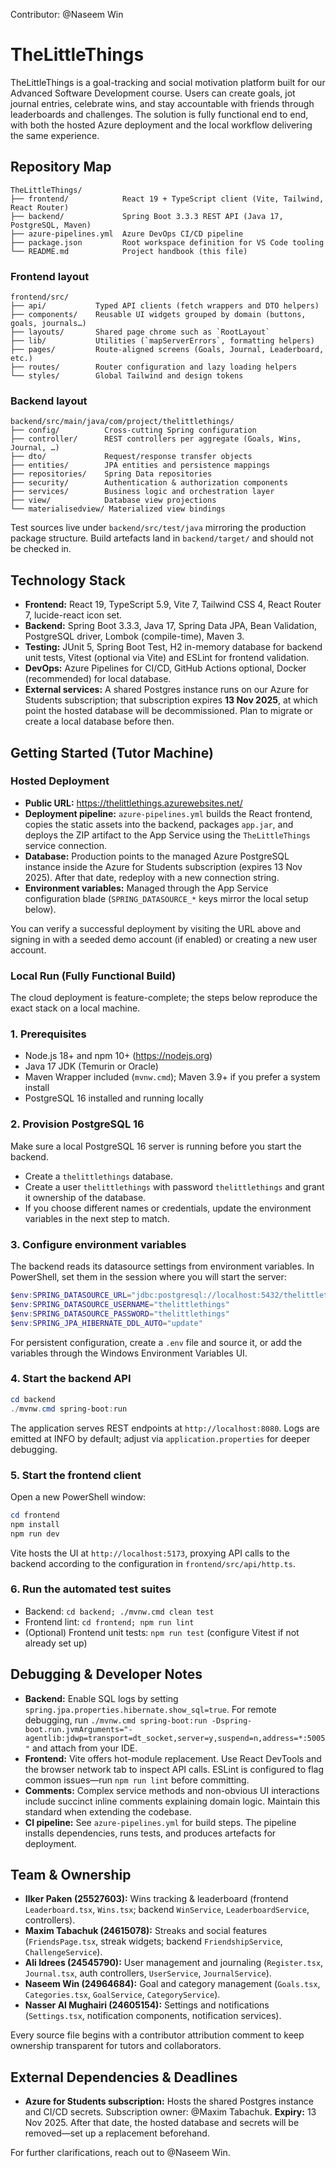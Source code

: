 Contributor: @Naseem Win

# TheLittleThings

TheLittleThings is a goal-tracking and social motivation platform built for our Advanced Software Development course. Users can create goals, jot journal entries, celebrate wins, and stay accountable with friends through leaderboards and challenges. The solution is fully functional end to end, with both the hosted Azure deployment and the local workflow delivering the same experience.

## Repository Map

```
TheLittleThings/
├── frontend/            React 19 + TypeScript client (Vite, Tailwind, React Router)
├── backend/             Spring Boot 3.3.3 REST API (Java 17, PostgreSQL, Maven)
├── azure-pipelines.yml  Azure DevOps CI/CD pipeline
├── package.json         Root workspace definition for VS Code tooling
└── README.md            Project handbook (this file)
```

### Frontend layout

```
frontend/src/
├── api/           Typed API clients (fetch wrappers and DTO helpers)
├── components/    Reusable UI widgets grouped by domain (buttons, goals, journals…)
├── layouts/       Shared page chrome such as `RootLayout`
├── lib/           Utilities (`mapServerErrors`, formatting helpers)
├── pages/         Route-aligned screens (Goals, Journal, Leaderboard, etc.)
├── routes/        Router configuration and lazy loading helpers
└── styles/        Global Tailwind and design tokens
```

### Backend layout

```
backend/src/main/java/com/project/thelittlethings/
├── config/          Cross-cutting Spring configuration
├── controller/      REST controllers per aggregate (Goals, Wins, Journal, …)
├── dto/             Request/response transfer objects
├── entities/        JPA entities and persistence mappings
├── repositories/    Spring Data repositories
├── security/        Authentication & authorization components
├── services/        Business logic and orchestration layer
├── view/            Database view projections
└── materialisedview/ Materialized view bindings
```

Test sources live under `backend/src/test/java` mirroring the production package structure. Build artefacts land in `backend/target/` and should not be checked in.

## Technology Stack

- **Frontend:** React 19, TypeScript 5.9, Vite 7, Tailwind CSS 4, React Router 7, lucide-react icon set.
- **Backend:** Spring Boot 3.3.3, Java 17, Spring Data JPA, Bean Validation, PostgreSQL driver, Lombok (compile-time), Maven 3.
- **Testing:** JUnit 5, Spring Boot Test, H2 in-memory database for backend unit tests, Vitest (optional via Vite) and ESLint for frontend validation.
- **DevOps:** Azure Pipelines for CI/CD, GitHub Actions optional, Docker (recommended) for local database.
- **External services:** A shared Postgres instance runs on our Azure for Students subscription; that subscription expires **13 Nov 2025**, at which point the hosted database will be decommissioned. Plan to migrate or create a local database before then.

## Getting Started (Tutor Machine)

### Hosted Deployment

- **Public URL:** https://thelittlethings.azurewebsites.net/
- **Deployment pipeline:** `azure-pipelines.yml` builds the React frontend, copies the static assets into the backend, packages `app.jar`, and deploys the ZIP artifact to the App Service using the `TheLittleThings` service connection.
- **Database:** Production points to the managed Azure PostgreSQL instance inside the Azure for Students subscription (expires 13 Nov 2025). After that date, redeploy with a new connection string.
- **Environment variables:** Managed through the App Service configuration blade (`SPRING_DATASOURCE_*` keys mirror the local setup below).

You can verify a successful deployment by visiting the URL above and signing in with a seeded demo account (if enabled) or creating a new user account.

### Local Run (Fully Functional Build)

The cloud deployment is feature-complete; the steps below reproduce the exact stack on a local machine.

### 1. Prerequisites

- Node.js 18+ and npm 10+ (https://nodejs.org)
- Java 17 JDK (Temurin or Oracle)
- Maven Wrapper included (`mvnw.cmd`); Maven 3.9+ if you prefer a system install
- PostgreSQL 16 installed and running locally



### 2. Provision PostgreSQL 16

Make sure a local PostgreSQL 16 server is running before you start the backend.

- Create a `thelittlethings` database.
- Create a user `thelittlethings` with password `thelittlethings` and grant it ownership of the database.
- If you choose different names or credentials, update the environment variables in the next step to match.

### 3. Configure environment variables

The backend reads its datasource settings from environment variables. In PowerShell, set them in the session where you will start the server:

```powershell
$env:SPRING_DATASOURCE_URL="jdbc:postgresql://localhost:5432/thelittlethings"
$env:SPRING_DATASOURCE_USERNAME="thelittlethings"
$env:SPRING_DATASOURCE_PASSWORD="thelittlethings"
$env:SPRING_JPA_HIBERNATE_DDL_AUTO="update"
```

For persistent configuration, create a `.env` file and source it, or add the variables through the Windows Environment Variables UI.

### 4. Start the backend API

```powershell
cd backend
./mvnw.cmd spring-boot:run
```

The application serves REST endpoints at `http://localhost:8080`. Logs are emitted at INFO by default; adjust via `application.properties` for deeper debugging.

### 5. Start the frontend client

Open a new PowerShell window:

```powershell
cd frontend
npm install
npm run dev
```

Vite hosts the UI at `http://localhost:5173`, proxying API calls to the backend according to the configuration in `frontend/src/api/http.ts`.

### 6. Run the automated test suites

- Backend: `cd backend; ./mvnw.cmd clean test`
- Frontend lint: `cd frontend; npm run lint`
- (Optional) Frontend unit tests: `npm run test` (configure Vitest if not already set up)

## Debugging & Developer Notes

- **Backend:** Enable SQL logs by setting `spring.jpa.properties.hibernate.show_sql=true`. For remote debugging, run `./mvnw.cmd spring-boot:run -Dspring-boot.run.jvmArguments="-agentlib:jdwp=transport=dt_socket,server=y,suspend=n,address=*:5005"` and attach from your IDE.
- **Frontend:** Vite offers hot-module replacement. Use React DevTools and the browser network tab to inspect API calls. ESLint is configured to flag common issues—run `npm run lint` before committing.
- **Comments:** Complex service methods and non-obvious UI interactions include succinct inline comments explaining domain logic. Maintain this standard when extending the codebase.
- **CI pipeline:** See `azure-pipelines.yml` for build steps. The pipeline installs dependencies, runs tests, and produces artefacts for deployment.

## Team & Ownership

- **Ilker Paken (25527603):** Wins tracking & leaderboard (frontend `Leaderboard.tsx`, `Wins.tsx`; backend `WinService`, `LeaderboardService`, controllers).
- **Maxim Tabachuk (24615078):** Streaks and social features (`FriendsPage.tsx`, streak widgets; backend `FriendshipService`, `ChallengeService`).
- **Ali Idrees (24545790):** User management and journaling (`Register.tsx`, `Journal.tsx`, auth controllers, `UserService`, `JournalService`).
- **Naseem Win (24964684):** Goal and category management (`Goals.tsx`, `Categories.tsx`, `GoalService`, `CategoryService`).
- **Nasser Al Mughairi (24605154):** Settings and notifications (`Settings.tsx`, notification components, notification services).

Every source file begins with a contributor attribution comment to keep ownership transparent for tutors and collaborators.

## External Dependencies & Deadlines

- **Azure for Students subscription:** Hosts the shared Postgres instance and CI/CD secrets. Subscription owner: @Maxim Tabachuk. **Expiry:** 13 Nov 2025. After that date, the hosted database and secrets will be removed—set up a replacement beforehand.

For further clarifications, reach out to @Naseem Win.



